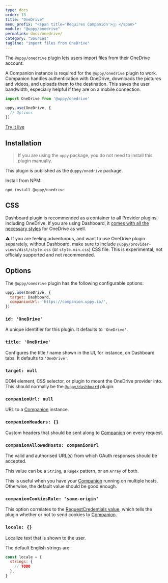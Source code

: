 ```yaml
---
type: docs
order: 13
title: "OneDrive"
menu_prefix: "<span title='Requires Companion'>ⓒ </span>"
module: "@uppy/onedrive"
permalink: docs/onedrive/
category: "Sources"
tagline: "import files from OneDrive"
---
```


The `@uppy/onedrive` plugin lets users import files from their OneDrive account.

A Companion instance is required for the `@uppy/onedrive` plugin to work. Companion handles authentication with OneDrive, downloads the pictures and videos, and uploads them to the destination. This saves the user bandwidth, especially helpful if they are on a mobile connection.

```js
import OneDrive from '@uppy/onedrive'

uppy.use(OneDrive, {
  // Options
})
```

<a class="TryButton" href="/examples/dashboard/">Try it live</a>

## Installation

> If you are using the `uppy` package, you do not need to install this plugin manually.

This plugin is published as the `@uppy/onedrive` package.

Install from NPM:

```shell
npm install @uppy/onedrive
```

## CSS

Dashboard plugin is recommended as a container to all Provider plugins, including OneDrive. If you are using Dashboard, it [comes with all the necessary styles](/docs/dashboard/#CSS) for OneDrive as well.

⚠️ If you are feeling adventurous, and want to use OneDrive plugin separately, without Dashboard, make sure to include `@uppy/provider-views/dist/style.css` (or `style.min.css`) CSS file. This is experimental, not officialy supported and not recommended.

## Options

The `@uppy/onedrive` plugin has the following configurable options:

```js
uppy.use(OneDrive, {
  target: Dashboard,
  companionUrl: 'https://companion.uppy.io/',
})
```

### `id: 'OneDrive'`

A unique identifier for this plugin. It defaults to `'OneDrive'`.

### `title: 'OneDrive'`

Configures the title / name shown in the UI, for instance, on Dashboard tabs. It defaults to `'OneDrive'`.

### `target: null`

DOM element, CSS selector, or plugin to mount the OneDrive provider into. This should normally be the [`@uppy/dashboard`](/docs/dashboard) plugin.

### `companionUrl: null`

URL to a [Companion](/docs/companion) instance.

### `companionHeaders: {}`

Custom headers that should be sent along to [Companion](/docs/companion) on every request.

### `companionAllowedHosts: companionUrl`

The valid and authorised URL(s) from which OAuth responses should be accepted.

This value can be a `String`, a `Regex` pattern, or an `Array` of both.

This is useful when you have your [Companion](/docs/companion) running on multiple hosts. Otherwise, the default value should be good enough.

### `companionCookiesRule: 'same-origin'`

This option correlates to the [RequestCredentials value](https://developer.mozilla.org/en-US/docs/Web/API/Request/credentials), which tells the plugin whether or not to send cookies to [Companion](/docs/companion).

### `locale: {}`

Localize text that is shown to the user.

The default English strings are:

```js
const locale = {
  strings: {
    // TODO
  },
}
```
